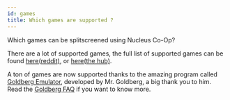 ```yaml
---
id: games
title: Which games are supported ?
---
```


Which games can be splitscreened using Nucleus Co-Op?

There are a lot of supported games, the full list of supported games can be found [here(reddit)](https://www.reddit.com/r/nucleuscoop/comments/fjdqid/list_of_new_supported_games_and_faq/), or [here(the hub)](https://hub.splitscreen.me/).

A ton of games are now supported thanks to the amazing program called [Goldberg Emulator](https://gitlab.com/Mr_Goldberg/goldberg_emulator), developed by Mr. Goldberg, a big thank you to him. 
Read the [Goldberg FAQ](https://gitlab.com/Mr_Goldberg/goldberg_emulator/-/blob/master/README.md) if you want to know more.
